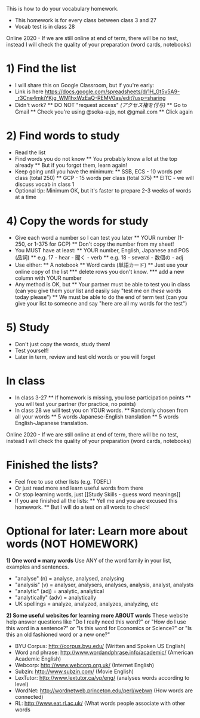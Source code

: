 This is how to do your vocabulary homework. 
* This homework is for every class between class 3 and 27
* Vocab test is in class 28

<red> Online 2020 - If we are still online at end of term, there will be no test, instead I will check the quality of your preparation (word cards, notebooks) </red>


# 1) Find the list
* I will share this on Google Classroom, but if you're early:
* Link is here https://docs.google.com/spreadsheets/d/1H_Gt5v5A9-_r3Cne4mkiYKjg_WM1hxWzEaQ-REMV0as/edit?usp=sharing
* Didn't work? 
** <red>DO NOT </red> "request access" _(アクセス権を付与)_
** Go to Gmail
** Check you're using <blue>@soka-u.jp</blue>, not @gmail.com
** Click again

# 2) Find words to study
* Read the list 
* Find words you do not know
** You probably know a lot at the top already
** But if you forgot them, learn again!
* Keep going until you have the minimum:
** SSB, ECS - 10 words per class (total 250)
** GCP - 15 words per class (total 375)
** EITC - we will discuss vocab in class 1
* Optional tip: Minimum OK, but it's faster to prepare 2-3 weeks of words at a time


# 4) Copy the words for study
* Give each word a number so I can test you later
** YOUR number (1-250, or 1-375 for GCP)
** Don't copy the number from my sheet!
* You MUST have at least:
** YOUR number, English, Japanese and POS (品詞)
** e.g. 17 - hear    - 聞く  - verb
** e.g. 18 - several - 数個の - adj
* Use either:
** A notebook
** Word cards (単語カード)
** Just use your online copy of the list
*** delete rows you don't know. 
*** add a new column with YOUR number
* Any method is OK, but 
** Your partner must be able to test you in class (can you give them your list and easily say "test me on _these_ words today please")
** We must be able to do the end of term test (can you give your list to someone and say "here are all my words for the test")

# 5) Study
* Don't just copy the words, study them! 
* Test yourself!
* Later in term, review and test old words or you will forget


# In class
* In class 3-27
** If homework is missing, you lose participation points
** you will test your partner (for practice, no points)
* In class 28 we will test you on YOUR words. 
** Randomly chosen from all your words
** 5 words Japanese-English translation
** 5 words English-Japanese translation. 

<red> Online 2020 - If we are still online at end of term, there will be no test, instead I will check the quality of your preparation (word cards, notebooks) </red>

# Finished the lists?
* Feel free to use other lists (e.g. TOEFL)
* Or just read more and learn useful words from there
* Or stop learning words, just [[Study Skills - guess word meanings]]
* If you are finished all the lists:
** Yell me and you are excused this homework. 
** But I will do a test on all words to check!


# Optional for later: Learn more about words (NOT HOMEWORK)
__1) One word = many words__
Use ANY of the word family in your list, examples and sentences.
* "analyse"  (n)		= 	analyse, analysed, analysing
* "analysis" (v)	 	= 	analyser, analysers, analyses, analysis, analyst, analysts
* "analytic" (adj)		=	analytic, analytical
* "analytically" (adv)	=	analytically
* UK spellings 		=	analyze, analyzed, analyzes, analyzing, etc

__2) Some useful websites for learning more ABOUT words__
These website help answer questions like "Do I really need this word?" or "How do I use this word in a sentence?" or "Is this word for Economics or Science?"  or "Is this an old fashioned word or a new one?"

* BYU Corpus: http://corpus.byu.edu/ (Written and Spoken US English)
* Word and phrase: http://www.wordandphrase.info/academic/ (American Academic English)
* Webcorp: http://www.webcorp.org.uk/ (Internet English)
* Subzin: http://www.subzin.com/ (Movie English)
* LexTutor: http://www.lextutor.ca/vp/eng/ (analyses words according to level)
* WordNet: http://wordnetweb.princeton.edu/perl/webwn (How words are connected)
* RL: http://www.eat.rl.ac.uk/ (What words people associate with other words
